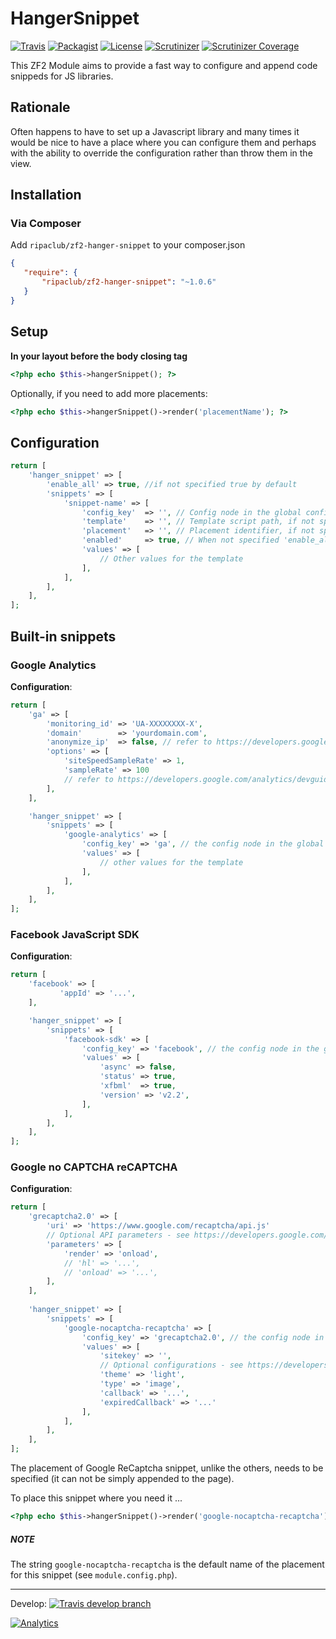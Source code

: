 # HangerSnippet

[![Travis](https://img.shields.io/travis/ripaclub/zf2-hanger-snippet.svg?style=flat-square)](https://travis-ci.org/ripaclub/zf2-hanger-snippet)
[![Packagist](https://img.shields.io/packagist/v/ripaclub/zf2-hanger-snippet.svg?style=flat-square)](https://packagist.org/packages/ripaclub/zf2-hanger-snippet)
[![License](https://img.shields.io/packagist/l/ripaclub/zf2-hanger-snippet.svg?style=flat-square)](https://github.com/ripaclub/zf2-hanger-snippet/blob/master/LICENSE.txt)
[![Scrutinizer](https://img.shields.io/scrutinizer/g/ripaclub/zf2-hanger-snippet.svg?style=flat-square)](https://scrutinizer-ci.com/g/ripaclub/zf2-hanger-snippet)
[![Scrutinizer Coverage](https://img.shields.io/scrutinizer/coverage/g/ripaclub/zf2-hanger-snippet.svg?style=flat-square)](https://scrutinizer-ci.com/g/ripaclub/zf2-hanger-snippet)

This ZF2 Module aims to provide a fast way to configure and append code snippeds for JS libraries.

## Rationale

Often happens to have to set up a Javascript library and many times it would be nice to have a place where you can configure them
and perhaps with the ability to override the configuration rather than throw them in the view.

## Installation

### Via Composer
Add `ripaclub/zf2-hanger-snippet` to your composer.json

```json
{
   "require": {
       "ripaclub/zf2-hanger-snippet": "~1.0.6"
   }
}
```

## Setup

**In your layout before the body closing tag**

```php
<?php echo $this->hangerSnippet(); ?>
```

Optionally, if you need to add more placements:

```php
<?php echo $this->hangerSnippet()->render('placementName'); ?>
```

## Configuration

```php
return [
    'hanger_snippet' => [
        'enable_all' => true, //if not specified true by default
        'snippets' => [
            'snippet-name' => [
                'config_key'  => '', // Config node in the global config, if any, retrivied data will be merged with values then passed to the template
                'template'    => '', // Template script path, if not specified 'hanger-snippet/snippet-name' will be used
                'placement'   => '', // Placement identifier, if not specified the default placement will be used
                'enabled'     => true, // When not specified 'enable_all' value will be used
                'values' => [
                    // Other values for the template
                ],
            ],
        ],
    ],
];
```

## Built-in snippets

### Google Analytics

**Configuration**:

```php
return [
    'ga' => [
        'monitoring_id' => 'UA-XXXXXXXX-X',
        'domain'        => 'yourdomain.com',
        'anonymize_ip'  => false, // refer to https://developers.google.com/analytics/devguides/collection/analyticsjs/advanced#anonymizeip for more information
        'options' => [
            'siteSpeedSampleRate' => 1,
            'sampleRate' => 100
            // refer to https://developers.google.com/analytics/devguides/collection/analyticsjs/field-reference for more options
        ],
    ],

    'hanger_snippet' => [
        'snippets' => [
            'google-analytics' => [
                'config_key' => 'ga', // the config node in the global config, if any
                'values' => [
                    // other values for the template
                ],
            ],
        ],
    ],
];
```

### Facebook JavaScript SDK

**Configuration**:

```php
return [
    'facebook' => [
           'appId' => '...',
    ],

    'hanger_snippet' => [
        'snippets' => [
            'facebook-sdk' => [
                'config_key' => 'facebook', // the config node in the global config, if any
                'values' => [
                    'async' => false,
                    'status' => true,
                    'xfbml'  => true,
                    'version' => 'v2.2',
                ],
            ],
        ],
    ],
];
```

### Google no CAPTCHA reCAPTCHA

**Configuration**:

```php
return [
    'grecaptcha2.0' => [
        'uri' => 'https://www.google.com/recaptcha/api.js'
        // Optional API parameters - see https://developers.google.com/recaptcha/docs/display
        'parameters' => [
            'render' => 'onload',
            // 'hl' => '...',
            // 'onload' => '...',
        ],
    ],
    
    'hanger_snippet' => [
        'snippets' => [
            'google-nocaptcha-recaptcha' => [
                'config_key' => 'grecaptcha2.0', // the config node in the global config, if any
                'values' => [
                    'sitekey' => '',
                    // Optional configurations - see https://developers.google.com/recaptcha/docs/display
                    'theme' => 'light',
                    'type' => 'image',
                    'callback' => '...',
                    'expiredCallback' => '...'
                ],
            ],
        ],
    ],
];
```

The placement of Google ReCaptcha snippet, unlike the others, needs to be specified (it can not be simply appended to the page).

To place this snippet where you need it ...

```php
<?php echo $this->hangerSnippet()->render('google-nocaptcha-recaptcha'); ?>
```

##### NOTE

The string `google-nocaptcha-recaptcha` is the default name of the placement for this snippet (see `module.config.php`).

---

Develop: [![Travis develop branch](https://img.shields.io/travis/ripaclub/zf2-hanger-snippet/develop.svg?style=flat-square)](https://travis-ci.org/ripaclub/zf2-hanger-snippet?branch=develop)

[![Analytics](https://ga-beacon.appspot.com/UA-49655829-1/ripaclub/zf2-hanger-snippet)](https://github.com/igrigorik/ga-beacon)
